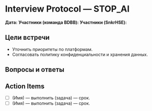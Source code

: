 # Interview Protocol — STOP_AI

**Дата:**
**Участники (команда BDBB):**
**Участники (SnkrHSE):**

## Цели встречи

- Уточнить приоритеты по платформам.
- Согласовать политику конфиденциальности и хранения данных.

## Вопросы и ответы

## Action Items

- [ ] (Имя) — выполнить (задача) — срок.
- [ ] (Имя) — выполнить (задача) — срок.
